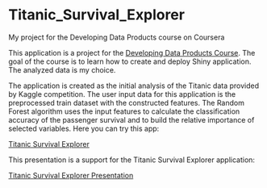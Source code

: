 # Titanic_Survival_Explorer
My project for the Developing Data Products course on Coursera

This application is a project for the [Developing Data Products Course](https://www.coursera.org/learn/data-products/). The goal of the course is to learn how to create and deploy Shiny application. The analyzed data is my choice. 

The application is created as the initial analysis of the Titanic data provided by Kaggle competition. The user input data for this application is the preprocessed train dataset with the constructed features. The Random Forest algorithm uses the input features to calculate the classification accuracy of the passenger survival and to build the relative importance of selected variables. Here you can try this app:

[Titanic Survival Explorer](https://anastasiia.shinyapps.io/TitanikExplorer/)

This presentation is a support for the Titanic Survival Explorer application:

[Titanic Survival Explorer Presentation](http://rpubs.com/anastasiia/142484)
